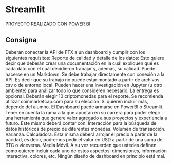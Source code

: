 # Streamlit

PROYECTO REALIZADO CON POWER BI

## Consigna

Deberán conectar la API de FTX a un dashboard y cumplir con los siguientes requisitos:
Reporte de calidad y detalle de los datos: Esto quiere decir que deberán crear una documentación en la cuál expliquen qué es cada dato con el cuál decidieron trabajar y, además, su calidad. Puede hacerse en un Markdown.
Se debe trabajar directamente con conexión a la API. Es decir que su trabajo no puede estar montado a partir de archivos csv o de entorno local.
Pueden hacer una investigación en Jupyter (u otro ambiente) para análizar todo lo que consideren necesario. La entrega es opcional.
Deberán elegir 10 criptomonedas para el reporte. Se recomienda utilizar coinmarketcap.com para su elección. Si quieren incluir más, depende del alumno.
El Dashboard puede armarse en PowerBI o Streamlit. Tener en cuenta la rama a la que apuntan en su carrera para poder elegir una herramienta que genere valor agregado a sus proyectos y experiencia a futuro. Este mismo deberá contar con:
Interacción para la búsqueda de datos históricos de precio de diferentes monedas.
Volumen de transacción.
Varianza.
Calculadora. Esta misma deberá arrojar el precio a partir de la paridad, es decir, podremos pedir el valor en USD a partir de una suma de BTC o viceversa.
Media Móvil.
A su vez recuerden que ustedes definen como quieren incluir cada uno de estos aspectos: dimensiones, información interactiva, colores, etc. Ningún diseño de dashboard en principio está mal.
